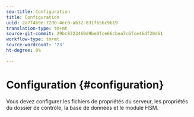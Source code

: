 ```yaml
---
seo-title: Configuration
title: Configuration
uuid: 2a7f4b9e-72d0-4ec0-ab32-831fb5bc9b19
translation-type: tm+mt
source-git-commit: 29bc8323460d9be0fce66cbea7c6fce46df20d61
workflow-type: tm+mt
source-wordcount: '23'
ht-degree: 0%

---
```



# Configuration {#configuration}

Vous devez configurer les fichiers de propriétés du serveur, les propriétés du dossier de contrôle, la base de données et le module HSM.
